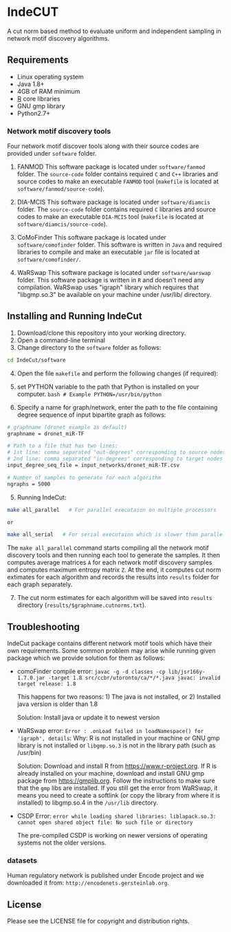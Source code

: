 # IndeCUT
A cut norm based method to evaluate uniform and independent sampling in network motif discovery algorithms.

## Requirements
+ Linux operating system
+ Java 1.8+
+ 4GB of RAM minimum
+ [R](www.r-project.org) core libraries
+ GNU gmp library
+ Python2.7+

### Network motif discovery tools
Four network motif discover tools along with their source codes are provided under `software` folder. 

1. FANMOD
  This software package is located under `software/fanmod` folder. The `source-code` folder contains required `C` and `C++` libraries and source codes to make an executable `FANMOD` tool (`makefile` is located at `software/fanmod/source-code`).
  
2. DIA-MCIS
  This software package is located under `software/diamcis` folder. The `source-code` folder contains required `C` libraries and source codes to make an executable `DIA-MCIS` tool (`makefile` is located at `software/diamcis/source-code`).
  
3. CoMoFinder
  This software package is located under `software/comofinder` folder. This software is written in `Java` and required libraries to compile and make an executable `jar` file is located at `software/comofinder/`.
  
4. WaRSwap
  This software package is located under `software/warswap` folder. This software package is written in `R` and doesn't need any compilation. WaRSwap uses "igraph" library which requires that "libgmp.so.3" be available on your machine under /usr/lib/ directory. 

## Installing and Running IndeCut
1. Download/clone this repository into your working directory. 
2. Open a command-line terminal
3. Change directory to the `software` folder as follows:
  ```bash
  cd IndeCut/software
  ```
  
4. Open the file `makefile` and perform the following changes (if required):
  1. set PYTHON variable to the path that Python is installed on your computer.
    ```bash
    # Example
    PYTHON=/usr/bin/python
    ```
    
  2. Specify a name for graph/network, enter the path to the file containing degree sequence of input bipartite graph as follows:
  ```bash
  # graphname (dronet example as default)
  graphname = dronet_miR-TF 

  # Path to a file that has two lines: 
  # 1st line: comma separated "out-degrees" corresponding to source nodes
  # 2nd line: comma separated "in-degrees" corresponding to target nodes
  input_degree_seq_file = input_networks/dronet_miR-TF.csv

  # Number of samples to generate for each algorithm
  ngraphs = 5000
  ```
  
5. Running IndeCut:
  ```bash
  make all_parallel   # For parallel executaion on multiple processors
  
  or
  
  make all_serial   # For serial executaion which is slower than parallel executaion
  ```
  The `make all_parallel` command starts compiling all the network motif discovery tools and then running each tool to generate the samples. It then computes average matrices `A` for each network motif discovery samples and computes maximum entropy matrix `Z`. At the end, it computes cut norm extimates for each algorithm and records the results into `results` folder for each graph separately.

7. The cut norm estimates for each algorithm  will be saved into `results` directory (`results/$graphname.cutnorms.txt`).

## Troubleshooting
IndeCut package contains different network motif tools which have their own requirements. Some sommon problem may arise while running given package which we provide solution for them as follows:

* comoFinder compile error: `javac -g -d classes -cp lib/jsr166y-1.7.0.jar -target 1.8 src/ccbr/utoronto/ca/*/*.java javac: invalid target release: 1.8`

  This happens for two reasons: 1) The java is not installed, or 2) Installed java version is older than 1.8
  
  Solution: Install java or update it to newest version
  
* WaRSwap error: `Error : .onLoad failed in loadNamespace() for 'igraph', details`:
  Why: R is not installed in your machine or GNU gmp library is not installed or `libgmp.so.3` is not in the library path (such as /usr/bin)
  
  Solution: Download and install R from https://www.r-project.org.
  If R is already installed on your machine, download and install GNU gmp package from https://gmplib.org. Follow the instructions to make sure that the `gmp` libs are installed. If you still get the error from WaRSwap, it means you need to create a softlink (or copy the library from where it is installed) to libgmp.so.4 in the `/usr/lib` directory.

* CSDP Error: `error while loading shared libraries: liblapack.so.3: cannot open shared object file: No such file or directory`

  The pre-compiled CSDP is working on newer versions of operating systems not the older versions.

### datasets
Human regulatory network is published under Encode project and we downloaded it from: `http://encodenets.gersteinlab.org`.

## License
Please see the LICENSE file for copyright and distribution rights.

